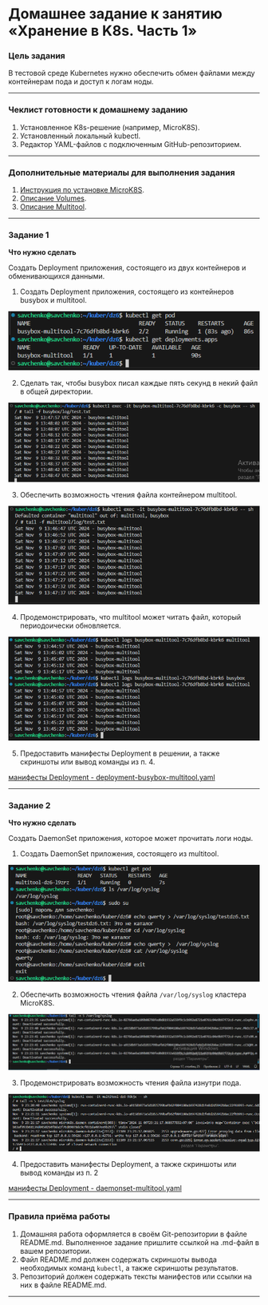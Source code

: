 # Домашнее задание к занятию «Хранение в K8s. Часть 1»

### Цель задания

В тестовой среде Kubernetes нужно обеспечить обмен файлами между контейнерам пода и доступ к логам ноды.

------

### Чеклист готовности к домашнему заданию

1. Установленное K8s-решение (например, MicroK8S).
2. Установленный локальный kubectl.
3. Редактор YAML-файлов с подключенным GitHub-репозиторием.

------

### Дополнительные материалы для выполнения задания

1. [Инструкция по установке MicroK8S](https://microk8s.io/docs/getting-started).
2. [Описание Volumes](https://kubernetes.io/docs/concepts/storage/volumes/).
3. [Описание Multitool](https://github.com/wbitt/Network-MultiTool).

------

### Задание 1 

**Что нужно сделать**

Создать Deployment приложения, состоящего из двух контейнеров и обменивающихся данными.

1. Создать Deployment приложения, состоящего из контейнеров busybox и multitool.

![](https://github.com/teplodizain/-Terraform/blob/main/Kubernetes/jpg/6/dz6-1.1.png)

2. Сделать так, чтобы busybox писал каждые пять секунд в некий файл в общей директории.

![](https://github.com/teplodizain/-Terraform/blob/main/Kubernetes/jpg/6/dz6-1.2.png)

3. Обеспечить возможность чтения файла контейнером multitool.

![](https://github.com/teplodizain/-Terraform/blob/main/Kubernetes/jpg/6/dz6-1.3.png)

4. Продемонстрировать, что multitool может читать файл, который периодоически обновляется.

![](https://github.com/teplodizain/-Terraform/blob/main/Kubernetes/jpg/6/dz6-1.4.png)

5. Предоставить манифесты Deployment в решении, а также скриншоты или вывод команды из п. 4.

[манифесты Deployment - deployment-busybox-multitool.yaml](https://github.com/teplodizain/-Terraform/blob/main/Kubernetes/jpg/6/deployment-busybox-multitool.yaml)

------

### Задание 2

**Что нужно сделать**

Создать DaemonSet приложения, которое может прочитать логи ноды.

1. Создать DaemonSet приложения, состоящего из multitool.

![](https://github.com/teplodizain/-Terraform/blob/main/Kubernetes/jpg/6/dz6-2.1.png)

2. Обеспечить возможность чтения файла `/var/log/syslog` кластера MicroK8S.

![](https://github.com/teplodizain/-Terraform/blob/main/Kubernetes/jpg/6/dz6-2.2.png)

3. Продемонстрировать возможность чтения файла изнутри пода.

![](https://github.com/teplodizain/-Terraform/blob/main/Kubernetes/jpg/6/dz6-2.3.png)

4. Предоставить манифесты Deployment, а также скриншоты или вывод команды из п. 2

[манифесты Deployment - daemonset-multitool.yaml](https://github.com/teplodizain/-Terraform/blob/main/Kubernetes/jpg/6/daemonset-multitool.yaml)

------

### Правила приёма работы

1. Домашняя работа оформляется в своём Git-репозитории в файле README.md. Выполненное задание пришлите ссылкой на .md-файл в вашем репозитории.
2. Файл README.md должен содержать скриншоты вывода необходимых команд `kubectl`, а также скриншоты результатов.
3. Репозиторий должен содержать тексты манифестов или ссылки на них в файле README.md.

------

